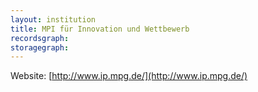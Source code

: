 ```yaml
---
layout: institution
title: MPI für Innovation und Wettbewerb
recordsgraph: 
storagegraph: 
---
```


Website: [http://www.ip.mpg.de/](http://www.ip.mpg.de/)

